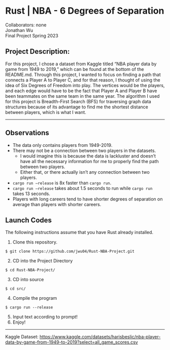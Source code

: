 # Rust | NBA - 6 Degrees of Separation
Collaborators: none  
Jonathan Wu  
Final Project Spring 2023  

## Project Description:  
For this project, I chose a dataset from Kaggle titled “NBA player data by game from 1949 to 2019,” which can be found at the bottom of the README.md. Through this project, I wanted to focus on finding a path that connects a Player A to Player C, and for that reason, I thought of using the idea of Six Degrees of Freedom into play.  The vertices would be the players, and each edge would have to be the fact that Player A and Player B have been teammates on the same team in the same year. The algorithm I used for this project is Breadth-First Search (BFS) for traversing graph data structures because of its advantage to find me the shortest distance between players, which is what I want.  

--- 

## Observations
* The data only contains players from 1949-2019.
* There may not be a connection between two players in the datasets.
  * I would imagine this is because the data is lackluster and doesn’t have all the necessary information for me to properly find the path between two players.
  * Either that, or there actually isn’t any connection between two players.
* `cargo run –release` is 8x faster than `cargo run`.
* `cargo run –release` takes about 1.5 seconds to run while `cargo run` takes 13 seconds.
* Players with long careers tend to have shorter degrees of separation on average than players with shorter careers.  

## Launch Codes
The following instructions assume that you have Rust already installed.  

1. Clone this repository.
```
$ git clone https://github.com/jwu04/Rust-NBA-Project.git
```
2. CD into the Project Directory
```
$ cd Rust-NBA-Project/
```
3. CD into source
```
$ cd src/
```
4. Compile the program
```
$ cargo run --release
```
5. Input text according to prompt!
6. Enjoy!

---

Kaggle Dataset: https://www.kaggle.com/datasets/harisbeslic/nba-player-data-by-game-from-1949-to-2019?select=all_game_scores.csv
